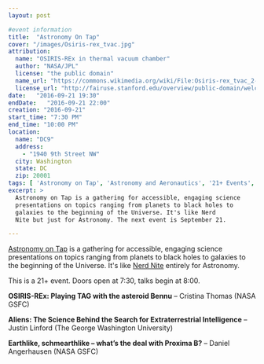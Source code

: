 ```yaml
---
layout: post

#event information
title:  "Astronomy On Tap"
cover: "/images/Osiris-rex_tvac.jpg"
attribution:
  name: "OSIRIS-REx in thermal vacuum chamber"
  author: "NASA/JPL"
  license: "the public domain"
  name_url: "https://commons.wikimedia.org/wiki/File:Osiris-rex_tvac_2-11-16_0971.jpg"
  license_url: "http://fairuse.stanford.edu/overview/public-domain/welcome"
date:   "2016-09-21 19:30"
endDate:   "2016-09-21 22:00"
creation: "2016-09-21"
start_time: "7:30 PM"
end_time: "10:00 PM"
location:
  name: "DC9"
  address:
    - "1940 9th Street NW"
  city: Washington
  state: DC
  zip: 20001
tags: [ 'Astronomy on Tap', 'Astronomy and Aeronautics', '21+ Events', 'Lectures' ]
excerpt: >
  Astronomy on Tap is a gathering for accessible, engaging science
  presentations on topics ranging from planets to black holes to
  galaxies to the beginning of the Universe. It's like Nerd
  Nite but just for Astronomy. The next event is September 21.

---
```


[Astronomy on Tap](http://astronomyontap.org/) is a gathering
for accessible, engaging science presentations on topics ranging from
planets to black holes to galaxies to the beginning of the Universe.
It's like [Nerd Nite](https://nerdnite.com/) entirely for Astronomy.

This is a 21+ event. Doors open at 7:30, talks begin at 8:00.

**OSIRIS-REx: Playing TAG with the asteroid Bennu** – Cristina Thomas (NASA
  GSFC)

**Aliens: The Science Behind the Search for Extraterrestrial Intelligence** –
Justin Linford (The George Washington University)

**Earthlike, schmearthlike – what’s the deal with Proxima B?** – Daniel
Angerhausen (NASA GSFC)
